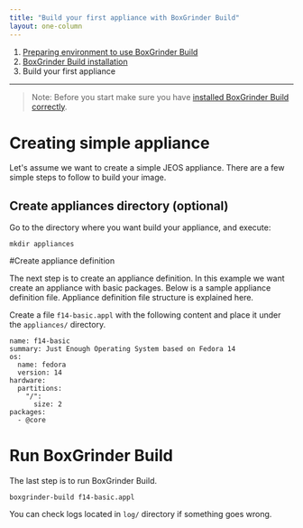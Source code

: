 ```yaml
---
title: "Build your first appliance with BoxGrinder Build"
layout: one-column
---
```


1. [Preparing environment to use BoxGrinder Build][prepare]
2. [BoxGrinder Build installation][install]
3. Build your first appliance

***

> Note: Before you start make sure you have [installed BoxGrinder Build correctly][install].

# Creating simple appliance

Let's assume we want to create a simple JEOS appliance. There are a few simple steps to follow to build your image.

## Create appliances directory (optional)

Go to the directory where you want build your appliance, and execute:

    mkdir appliances

#Create appliance definition

The next step is to create an appliance definition. In this example we want create an appliance with basic packages. Below is a sample appliance definition file. Appliance definition file structure is explained here.

Create a file `f14-basic.appl` with the following content and place it under the `appliances/` directory.

    name: f14-basic
    summary: Just Enough Operating System based on Fedora 14
    os:
      name: fedora
      version: 14
    hardware:
      partitions:
        "/":
          size: 2
    packages:
      - @core

# Run BoxGrinder Build

The last step is to run BoxGrinder Build.

    boxgrinder-build f14-basic.appl

You can check logs located in `log/` directory if something goes wrong.

[prepare]: /tutorials/boxgrinder-build-quick-start/preparing-environment
[install]: /tutorials/boxgrinder-build-quick-start/installation
[build]: /tutorials/boxgrinder-build-quick-start/build-your-first-appliance
